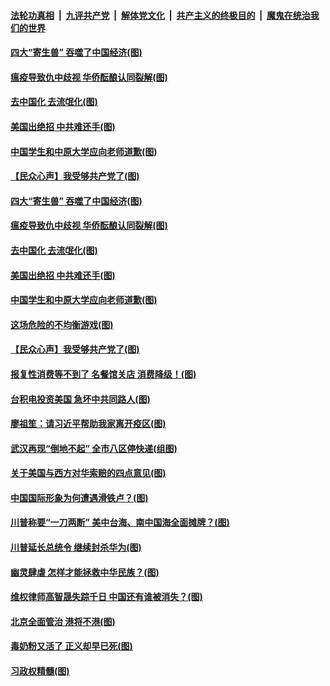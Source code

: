 

####  [法轮功真相](../../../../basic/blob/master/README.md?t=05171332) &nbsp;|&nbsp; [九评共产党](../../../../9ping.md/blob/master/README.md?t=05171332) &nbsp;|&nbsp; [解体党文化](../../../../jtdwh.md/blob/master/README.md?t=05171332)  &nbsp;|&nbsp; [共产主义的终极目的](../../../../gczydzjmd.md/blob/master/README.md?t=05171332) &nbsp;|&nbsp; [魔鬼在统治我们的世界](../../../../mgztzwmdsj.md/blob/master/README.md?t=05171332) 

#### [四大“寄生兽” 吞噬了中国经济(图)](../pages/p4/933502.md?t=05171332) 

#### [瘟疫导致仇中歧视 华侨酝酿认同裂解(图)](../pages/p4/933495.md?t=05171332) 

#### [去中国化 去流氓化(图)](../pages/p4/933501.md?t=05171332) 

#### [美国出绝招 中共难还手(图)](../pages/p4/933489.md?t=05171332) 

#### [中国学生和中原大学应向老师道歉(图)](../pages/p4/933488.md?t=05171332) 

#### [【民众心声】我受够共产党了(图)](../pages/p4/933339.md?t=05171332) 

#### [四大“寄生兽” 吞噬了中国经济(图)](../pages/p4/933502.md?t=05171332) 

#### [瘟疫导致仇中歧视 华侨酝酿认同裂解(图)](../pages/p4/933495.md?t=05171332) 

#### [去中国化 去流氓化(图)](../pages/p4/933501.md?t=05171332) 

#### [美国出绝招 中共难还手(图)](../pages/p4/933489.md?t=05171332) 

#### [中国学生和中原大学应向老师道歉(图)](../pages/p4/933488.md?t=05171332) 

#### [这场危险的不均衡游戏(图)](../pages/p4/933484.md?t=05171332) 

#### [【民众心声】我受够共产党了(图)](../pages/p4/933339.md?t=05171332) 

#### [报复性消费等不到了 名餐馆关店 消费降级！(图)](../pages/p4/933498.md?t=05171332) 

#### [台积电投资美国 急坏中共同路人(图)](../pages/p4/933406.md?t=05171332) 

#### [廖祖笙：请习近平帮助我家离开疫区(图)](../pages/p4/933426.md?t=05171332) 

#### [武汉再现“倒地不起” 全市八区停快递(组图)](../pages/p4/933408.md?t=05171332) 

#### [关于美国与西方对华索赔的四点意见(图)](../pages/p4/933407.md?t=05171332) 

#### [中国国际形象为何遭遇滑铁卢？(图)](../pages/p4/933405.md?t=05171332) 

#### [川普称要“一刀两断” 美中台海、南中国海全面摊牌？(图)](../pages/p4/933400.md?t=05171332) 

#### [川普延长总统令 继续封杀华为(图)](../pages/p4/933403.md?t=05171332) 

#### [幽灵肆虐 怎样才能拯救中华民族？(图)](../pages/p4/933380.md?t=05171332) 

#### [维权律师高智晟失踪千日 中国还有谁被消失？(图)](../pages/p4/933291.md?t=05171332) 

#### [北京全面管治 港将不港(图)](../pages/p4/933292.md?t=05171332) 

#### [毒奶粉又活了 正义却早已死(图)](../pages/p4/933295.md?t=05171332) 

#### [习政权精髓(图)](../pages/p4/933290.md?t=05171332) 

